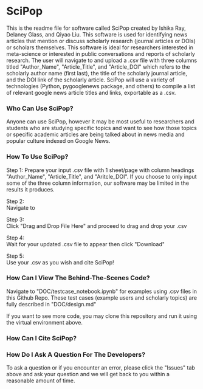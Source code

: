 # SciPop
This is the readme file for software called SciPop created by Ishika Ray, Delaney Glass, and Qiyao Liu. This software is used for identifying news articles that mention or discuss scholarly research (journal articles or DOIs) or scholars themselves. This software is ideal for researchers interested in meta-science or interested in public conversations and reports of scholarly research. The user will navigate to <insert link for the landing page> and upload a .csv file with three columns titled "Author_Name", "Article_Title", and "Article_DOI" which refers to the scholarly author name (first last), the title of the scholarly journal article, and the DOI link of the scholarly article. SciPop will use a variety of technologies (Python, pygooglenews package, and others) to compile a list of relevant google news article titles and links, exportable as a .csv.

### Who Can Use SciPop? ###
Anyone can use SciPop, however it may be most useful to researchers and students who are studying specific topics and want to see how those topics or specific academic articles are being talked about in news media and popular culture indexed on Google News.

### How To Use SciPop? ###
Step 1:
Prepare your input .csv file with 1 sheet/page with column headings "Author_Name", "Article_Title", and "Aritcle_DOI". If you choose to only input some of the three column information, our software may be limited in the results it produces.  

Step 2:  
Navigate to <insert landing page link>

Step 3:  
Click "Drag and Drop File Here" and proceed to drag and drop your .csv

Step 4:  
Wait for your updated .csv file to appear then click "Download"

Step 5:  
Use your .csv as you wish and cite SciPop!

### How Can I View The Behind-The-Scenes Code? ###  

Navigate to "DOC/testcase_notebook.ipynb" for examples using .csv files in this Github Repo. These test cases (example users and scholarly topics) are fully described in "DOC/design.md"

If you want to see more code, you may clone this repository and run it using the virtual environment above. 

### How Can I Cite SciPop? ###  

<insert this citation later>

### How Do I Ask A Question For The Developers? ###  

To ask a question or if you encounter an error, please click the "Issues" tab above and ask your question and we will get back to you within a reasonable amount of time.





